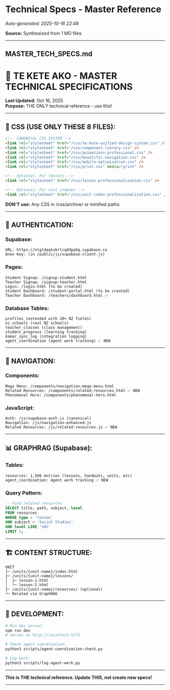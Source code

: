 # Technical Specs - Master Reference

*Auto-generated: 2025-10-16 22:49*

**Source:** Synthesized from 1 MD files

---

## MASTER_TECH_SPECS.md

# 🔧 TE KETE AKO - MASTER TECHNICAL SPECIFICATIONS

**Last Updated:** Oct 16, 2025  
**Purpose:** THE ONLY technical reference - use this!

---

## 🎨 **CSS (USE ONLY THESE 8 FILES):**

```html
<!-- CANONICAL CSS SYSTEM -->
<link rel="stylesheet" href="/css/te-kete-unified-design-system.css" />
<link rel="stylesheet" href="/css/component-library.css" />
<link rel="stylesheet" href="/css/animations-professional.css" />
<link rel="stylesheet" href="/css/beautiful-navigation.css" />
<link rel="stylesheet" href="/css/mobile-optimization.css" />
<link rel="stylesheet" href="/css/print.css" media="print" />

<!-- Optional: For lessons -->
<link rel="stylesheet" href="/css/lesson-professionalization.css" />

<!-- Optional: For unit indexes -->
<link rel="stylesheet" href="/css/unit-index-professionalization.css" />
```

**DON'T use:** Any CSS in /css/archive/ or minified paths

---

## 🔐 **AUTHENTICATION:**

### **Supabase:**
```
URL: https://nlgldaqtubrlcqddppbq.supabase.co
Anon Key: (in /public/js/supabase-client.js)
```

### **Pages:**
```
Student Signup: /signup-student.html
Teacher Signup: /signup-teacher.html
Login: /login.html (to be created)
Student Dashboard: /student-portal.html (to be created)
Teacher Dashboard: /teachers/dashboard.html ✅
```

### **Database Tables:**
```
profiles (extended with 20+ NZ fields)
nz_schools (real NZ schools)
teacher_classes (class management)
student_progress (learning tracking)
kamar_sync_log (integration logging)
agent_coordination (agent work tracking) ✅ NEW
```

---

## 🧭 **NAVIGATION:**

### **Components:**
```
Mega Menu: /components/navigation-mega-menu.html
Related Resources: /components/related-resources.html ✅ NEW
Phenomenal Hero: /components/phenomenal-hero.html
```

### **JavaScript:**
```
Auth: /js/supabase-auth.js (canonical)
Navigation: /js/navigation-enhanced.js
Related Resources: /js/related-resources.js ✅ NEW
```

---

## 📊 **GRAPHRAG (Supabase):**

### **Tables:**
```
resources: 1,566 entries (lessons, handouts, units, etc)
agent_coordination: Agent work tracking ✅ NEW
```

### **Query Pattern:**
```sql
-- Find related resources
SELECT title, path, subject, level
FROM resources
WHERE type = 'lesson'
AND subject = 'Social Studies'
AND level LIKE '%8%'
LIMIT 5;
```

---

## 🏗️ **CONTENT STRUCTURE:**

```
UNIT
├─ /units/{unit-name}/index.html
├─ /units/{unit-name}/lessons/
│  ├─ lesson-1.html
│  └─ lesson-2.html
├─ /units/{unit-name}/resources/ (optional)
└─ Related via GraphRAG
```

---

## 📱 **DEVELOPMENT:**

```bash
# Run dev server:
npm run dev
# Serves on http://localhost:5173

# Check agent coordination:
python3 scripts/agent-coordination-check.py

# Log work:
python3 scripts/log-agent-work.py
```

---

**This is THE technical reference. Update THIS, not create new specs!**



---

